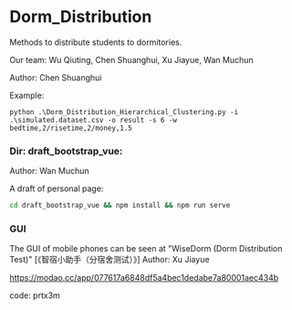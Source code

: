 # Dorm_Distribution
Methods to distribute students to dormitories.

Our team: Wu Qiuting, Chen Shuanghui, Xu Jiayue, Wan Muchun

Author: Chen Shuanghui

Example:
```
python .\Dorm_Distribution_Hierarchical_Clustering.py -i .\simulated.dataset.csv -o result -s 6 -w bedtime,2/risetime,2/money,1.5
```

### Dir: draft_bootstrap_vue:
Author: Wan Muchun

A draft of personal page:
```bash
cd draft_bootstrap_vue && npm install && npm run serve

```

### GUI
The GUI of mobile phones can be seen at "WiseDorm (Dorm Distribution Test)" [《智宿小助手（分宿舍测试）》]
Author: Xu Jiayue

https://modao.cc/app/077617a6848df5a4bec1dedabe7a80001aec434b  

code: prtx3m

